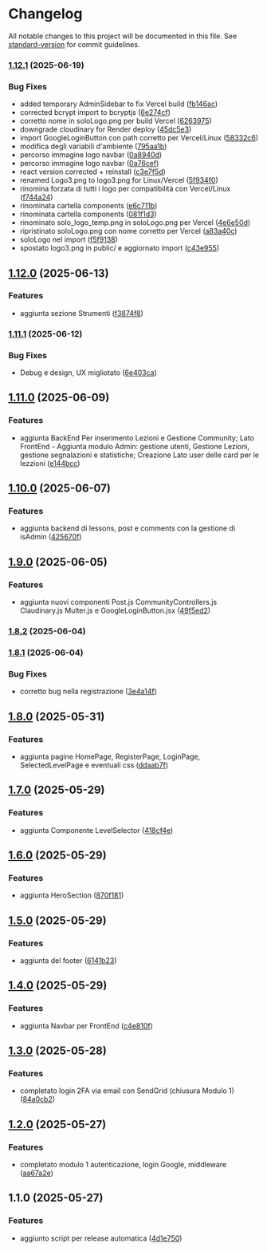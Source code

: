 # Changelog

All notable changes to this project will be documented in this file. See [standard-version](https://github.com/conventional-changelog/standard-version) for commit guidelines.

### [1.12.1](https://github.com/AliLa-Crypto/Ali-La_Crypto/compare/v1.12.0...v1.12.1) (2025-06-19)


### Bug Fixes

* added temporary AdminSidebar to fix Vercel build ([fb146ac](https://github.com/AliLa-Crypto/Ali-La_Crypto/commit/fb146acfbba663371ae9a47e4352f6dd4716e77f))
* corrected bcrypt import to bcryptjs ([6e274cf](https://github.com/AliLa-Crypto/Ali-La_Crypto/commit/6e274cf0249981310efe2ca9fdbe7e9a9fbbcec9))
* corretto nome in soloLogo.png per build Vercel ([6263975](https://github.com/AliLa-Crypto/Ali-La_Crypto/commit/62639750542c6693bd4021ae22c3120a5a44cdfb))
* downgrade cloudinary for Render deploy ([45dc5e3](https://github.com/AliLa-Crypto/Ali-La_Crypto/commit/45dc5e303d0be235173a82a72318db75f53bce65))
* import GoogleLoginButton con path corretto per Vercel/Linux ([58332c6](https://github.com/AliLa-Crypto/Ali-La_Crypto/commit/58332c6dd19786a2c47b5a75a764c11f7ae76346))
* modifica degli variabili d'ambiente ([795aa1b](https://github.com/AliLa-Crypto/Ali-La_Crypto/commit/795aa1b31ecb4f2892d61534721e5528dfa6885d))
* percorso immagine logo navbar ([0a8940d](https://github.com/AliLa-Crypto/Ali-La_Crypto/commit/0a8940dd75bc84ea0ae4f0dc71d74fec7d4538f8))
* percorso immagine logo navbar ([0a76cef](https://github.com/AliLa-Crypto/Ali-La_Crypto/commit/0a76cefe495fb398c23b00888419906b32848581))
* react version corrected + reinstall ([c3e7f5d](https://github.com/AliLa-Crypto/Ali-La_Crypto/commit/c3e7f5d8fb9e1650f045863e4838c3828eef791f))
* renamed Logo3.png to logo3.png for Linux/Vercel ([5f934f0](https://github.com/AliLa-Crypto/Ali-La_Crypto/commit/5f934f0a1de5de57adbd93da4ed1347b36e34de8))
* rinomina forzata di tutti i logo per compatibilità con Vercel/Linux ([f744a24](https://github.com/AliLa-Crypto/Ali-La_Crypto/commit/f744a246ccafef4126c200762e2084b8e6e19aa7))
* rinominata cartella components ([e6c711b](https://github.com/AliLa-Crypto/Ali-La_Crypto/commit/e6c711bf9c18536207a0b5e080199caae3abdd21))
* rinominata cartella components ([081f1d3](https://github.com/AliLa-Crypto/Ali-La_Crypto/commit/081f1d3a78acbc4a7b7d49349224d4b46f1e42de))
* rinominato solo_logo_temp.png in soloLogo.png per Vercel ([4e6e50d](https://github.com/AliLa-Crypto/Ali-La_Crypto/commit/4e6e50df202dd4e808b3bfda7e15658d27cdf0a5))
* ripristinato soloLogo.png con nome corretto per Vercel ([a83a40c](https://github.com/AliLa-Crypto/Ali-La_Crypto/commit/a83a40c9a0d3b5ab52dff9c7d8708f095a96ed62))
* soloLogo nel import ([f5f9138](https://github.com/AliLa-Crypto/Ali-La_Crypto/commit/f5f91388870c6a422550e0a470144cc15642dab9))
* spostato logo3.png in public/ e aggiornato import ([c43e955](https://github.com/AliLa-Crypto/Ali-La_Crypto/commit/c43e9553d123590315356cb28117cf8d03d3787a))

## [1.12.0](https://github.com/AliLa-Crypto/Ali-La_Crypto/compare/v1.11.1...v1.12.0) (2025-06-13)


### Features

* aggiunta sezione Strumenti ([f3874f8](https://github.com/AliLa-Crypto/Ali-La_Crypto/commit/f3874f84010acbdf1b1627fb14e9e025b024fa74))

### [1.11.1](https://github.com/AliLa-Crypto/Ali-La_Crypto/compare/v1.11.0...v1.11.1) (2025-06-12)


### Bug Fixes

* Debug e design, UX migliotato ([6e403ca](https://github.com/AliLa-Crypto/Ali-La_Crypto/commit/6e403cab8f755be98c7393f0bda5744eb3bcd4a5))

## [1.11.0](https://github.com/AliLa-Crypto/Ali-La_Crypto/compare/v1.10.0...v1.11.0) (2025-06-09)


### Features

* aggiunta BackEnd Per inserimento Lezioni e Gestione Community; Lato FrontEnd - Aggiunta  modulo Admin: gestione utenti, Gestione Lezioni, gestione  segnalazioni e statistiche; Creazione Lato user delle card per le lezzioni ([e144bcc](https://github.com/AliLa-Crypto/Ali-La_Crypto/commit/e144bcc429cf0c9fb379db966069f10196faf0d0))

## [1.10.0](https://github.com/AliLa-Crypto/Ali-La_Crypto/compare/v1.9.0...v1.10.0) (2025-06-07)


### Features

* aggiunta backend di lessons, post e comments con la gestione di isAdmin ([425670f](https://github.com/AliLa-Crypto/Ali-La_Crypto/commit/425670f8cd1519bfb0f3b89f8b9afc18d3b4f37f))

## [1.9.0](https://github.com/AliLa-Crypto/Ali-La_Crypto/compare/v1.8.2...v1.9.0) (2025-06-05)


### Features

* aggiunta nuovi componenti Post.js CommunityControllers.js Claudinary.js Multer.js e GoogleLoginButton.jsx ([49f5ed2](https://github.com/AliLa-Crypto/Ali-La_Crypto/commit/49f5ed2d38f2411f0730f7f18102138ab2a7dbd7))

### [1.8.2](https://github.com/AliLa-Crypto/Ali-La_Crypto/compare/v1.8.1...v1.8.2) (2025-06-04)

### [1.8.1](https://github.com/AliLa-Crypto/Ali-La_Crypto/compare/v1.8.0...v1.8.1) (2025-06-04)


### Bug Fixes

* corretto bug nella registrazione ([3e4a14f](https://github.com/AliLa-Crypto/Ali-La_Crypto/commit/3e4a14f5bc1e9c3d1e2fdffabcc395fdca6d0c7d))

## [1.8.0](https://github.com/AliLa-Crypto/Ali-La_Crypto/compare/v1.7.0...v1.8.0) (2025-05-31)


### Features

* aggiunta pagine HomePage, RegisterPage, LoginPage, SelectedLevelPage e eventuali css ([ddaab7f](https://github.com/AliLa-Crypto/Ali-La_Crypto/commit/ddaab7fbbdbf722788987ea91b94952fc56cc1b0))

## [1.7.0](https://github.com/AliLa-Crypto/Ali-La_Crypto/compare/v1.6.0...v1.7.0) (2025-05-29)


### Features

* aggiunta Componente LevelSelector ([418cf4e](https://github.com/AliLa-Crypto/Ali-La_Crypto/commit/418cf4e184c9cc79248630a7e30b33b3e02bee5f))

## [1.6.0](https://github.com/AliLa-Crypto/Ali-La_Crypto/compare/v1.5.0...v1.6.0) (2025-05-29)


### Features

* aggiunta HeroSection ([870f181](https://github.com/AliLa-Crypto/Ali-La_Crypto/commit/870f181f55602227b7a56e0b5268a53efae6c4e2))

## [1.5.0](https://github.com/AliLa-Crypto/Ali-La_Crypto/compare/v1.4.0...v1.5.0) (2025-05-29)


### Features

* aggiunta del footer ([6141b23](https://github.com/AliLa-Crypto/Ali-La_Crypto/commit/6141b23ea0a16235854815a7bba8291e4e06a60d))

## [1.4.0](https://github.com/AliLa-Crypto/Ali-La_Crypto/compare/v1.3.0...v1.4.0) (2025-05-29)


### Features

* aggiunta Navbar per FrontEnd ([c4e810f](https://github.com/AliLa-Crypto/Ali-La_Crypto/commit/c4e810f9f9d2275687d7cb4dd09d2a84d3482544))

## [1.3.0](https://github.com/AliLa-Crypto/Ali-La_Crypto/compare/v1.2.0...v1.3.0) (2025-05-28)


### Features

* completato login 2FA via email con SendGrid (chiusura Modulo 1) ([84a0cb2](https://github.com/AliLa-Crypto/Ali-La_Crypto/commit/84a0cb238b38b0ed7cee0374d9ee8667665447fc))

## [1.2.0](https://github.com/AliLa-Crypto/Ali-La_Crypto/compare/v1.1.0...v1.2.0) (2025-05-27)


### Features

* completato modulo 1 autenticazione, login Google, middleware ([aa67a2e](https://github.com/AliLa-Crypto/Ali-La_Crypto/commit/aa67a2e842561e835c8dd2898ce302df338f7544))

## 1.1.0 (2025-05-27)


### Features

* aggiunto script per release automatica ([4d1e750](https://github.com/AliLa-Crypto/Ali-La_Crypto/commit/4d1e750f561fa7638c3c2beac051abadb9efc9fb))
